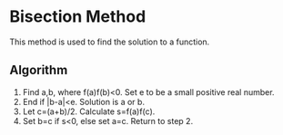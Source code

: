 # Bisection Method
This method is used to find the solution to a function.

## Algorithm
1. Find a,b, where f(a)f(b)<0. Set e to be a small positive real number.
2. End if |b-a|<e. Solution is a or b.
3. Let c=(a+b)/2. Calculate s=f(a)f(c).
4. Set b=c if s<0, else set a=c. Return to step 2. 
